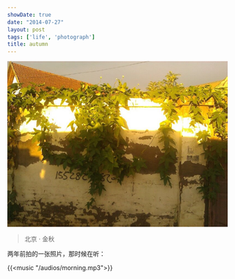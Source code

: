 ```yaml
---
showDate: true
date: "2014-07-27"
layout: post
tags: ['life', 'photograph']
title: autumn
---
```


<img class="photo" src="/images/autumn.jpg">

> 北京 · 金秋

<!-- more -->
 
两年前拍的一张照片，那时候在听：  

{{<music "/audios/morning.mp3">}}